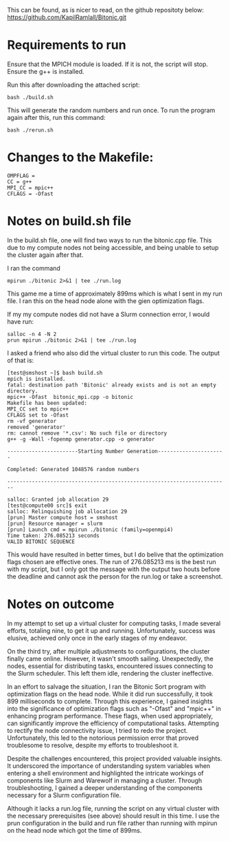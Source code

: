 This can be found, as is nicer to read, on the github repositoty below:
https://github.com/KapilRamlall/Bitonic.git

# Requirements to run

Ensure that the MPICH module is loaded. If it is not, the script will stop.
Ensure the g++ is installed.

Run this after downloading the attached script:
```
bash ./build.sh
```
This will generate the random numbers and run once.
To run the program again after this, run this command:
```
bash ./rerun.sh
```

# Changes to the Makefile:

```
OMPFLAG = 
CC = g++
MPI_CC = mpic++
CFLAGS = -Ofast
```

# Notes on build.sh file

In the build.sh file, one will find two ways to run the bitonic.cpp file. This due to my compute nodes not being accessible, and being unable to setup the cluster again after that.

I ran the command
```
mpirun ./bitonic 2>&1 | tee ./run.log
```
This game me a time of approximately 899ms which is what I sent in my run file. I ran this on the head node alone with the gien optimization flags.

If my my compute nodes did not have  a Slurm connection error, I would have run:
```
salloc -n 4 -N 2 
prun mpirun ./bitonic 2>&1 | tee ./run.log
```
I asked a friend who also did the virtual cluster to run this code. The output of that is:
```
[test@smshost ~]$ bash build.sh 
mpich is installed.
fatal: destination path 'Bitonic' already exists and is not an empty directory.
mpic++ -Ofast  bitonic_mpi.cpp -o bitonic
Makefile has been updated:
MPI_CC set to mpic++
CFLAGS set to -Ofast
rm -vf generator
removed 'generator'
rm: cannot remove '*.csv': No such file or directory
g++ -g -Wall -fopenmp generator.cpp -o generator

-----------------------Starting Number Generation----------------------

Completed: Generated 1048576 random numbers

------------------------------------------------------------------------

salloc: Granted job allocation 29
[test@compute00 src]$ exit
salloc: Relinquishing job allocation 29
[prun] Master compute host = smshost
[prun] Resource manager = slurm
[prun] Launch cmd = mpirun ./bitonic (family=openmpi4)
Time taken: 276.085213 seconds
VALID BITONIC SEQUENCE
```

This would have resulted in better times, but I do belive that the optimization flags chosen are effective ones. The run of 276.085213 ms is the best run with my script, but I only got the message with the output two houts before the deadline and cannot ask the person for the run.log or take a screenshot.

# Notes on outcome

In my attempt to set up a virtual cluster for computing tasks, I made several efforts, totaling nine, to get it up and running. Unfortunately, success was elusive, achieved only once in the early stages of my endeavor.

On the third try, after multiple adjustments to configurations, the cluster finally came online. However, it wasn't smooth sailing. Unexpectedly, the nodes, essential for distributing tasks, encountered issues connecting to the Slurm scheduler. This left them idle, rendering the cluster ineffective.

In an effort to salvage the situation, I ran the Bitonic Sort program with optimization flags on the head node. While it did run successfully, it took 899 milliseconds to complete. Through this experience, I gained insights into the significance of optimization flags such as "-Ofast" and "mpic++" in enhancing program performance. These flags, when used appropriately, can significantly improve the efficiency of computational tasks.
Attempting to rectify the node connectivity issue, I tried to redo the project. Unfortunately, this led to the notorious permission error that proved troublesome to resolve, despite my efforts to troubleshoot it.

Despite the challenges encountered, this project provided valuable insights. It underscored the importance of understanding system variables when entering a shell environment and highlighted the intricate workings of components like Slurm and Warewolf in managing a cluster. Through troubleshooting, I gained a deeper understanding of the components necessary for a Slurm configuration file.

Although it lacks a run.log file, running the script on any virtual cluster with the necessary prerequisites (see above) should result in this time. I use the prun configuration in the build and run file rather than running with mpirun on the head node which got the time of 899ms.
